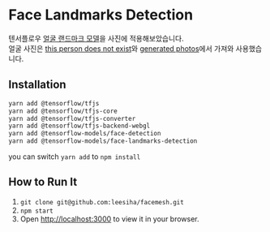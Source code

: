 # Face Landmarks Detection
텐서플로우 [얼굴 랜드마크 모델](https://github.com/tensorflow/tfjs-models/tree/master/face-landmarks-detection)을 사진에 적용해보았습니다. <br>
얼굴 사진은 [this person does not exist](https://thispersondoesnotexist.com)와 [generated photos](https://generated.photos)에서 가져와 사용했습니다.

## Installation
```sh
yarn add @tensorflow/tfjs
yarn add @tensorflow/tfjs-core
yarn add @tensorflow/tfjs-converter
yarn add @tensorflow/tfjs-backend-webgl
yarn add @tensorflow-models/face-detection
yarn add @tensorflow-models/face-landmarks-detection
```
you can switch `yarn add` to `npm install` 

## How to Run It
1. `git clone git@github.com:leesiha/facemesh.git`
2. `npm start`
3. Open [http://localhost:3000](http://localhost:3000) to view it in your browser.
